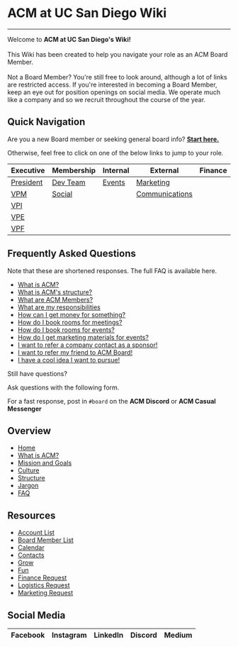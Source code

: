 # ACM at UC San Diego Wiki

***

Welcome to <b>ACM at UC San Diego's Wiki!</b>
<br><br>
This Wiki has been created to help you navigate your role as an ACM Board Member.
<br><br>
Not a Board Member? You're still free to look around, although a lot of links are restricted access.
If you're interested in becoming a Board Member, keep an eye out for position openings on social media.
We operate much like a company and so we recruit throughout the course of the year.
<br>

## Quick Navigation

Are you a new Board member or seeking general board info? [**Start here.**](https://github.com/acmucsd/wiki/wiki/Board)

Otherwise, feel free to click on one of the below links to jump to your role.

| Executive | Membership | Internal | External       | Finance |
| --------- | ---------- | -------- | -------------- | ------- |
|[President](https://github.com/acmucsd/wiki/wiki/President)|[Dev Team](https://github.com/acmucsd/wiki/wiki/Dev-Team)|[Events](https://github.com/acmucsd/wiki/wiki/Events)|[Marketing](https://github.com/acmucsd/wiki/wiki/Marketing)||
|[VPM](https://github.com/acmucsd/wiki/wiki/Membership)|[Social](https://github.com/acmucsd/wiki/wiki/Social)     ||[Communications](https://github.com/acmucsd/wiki/wiki/Communications)||
|[VPI](https://github.com/acmucsd/wiki/wiki/Internal)|
|[VPE](https://github.com/acmucsd/wiki/wiki/External)|
|[VPF](https://github.com/acmucsd/wiki/wiki/Finance)|

## Frequently Asked Questions
Note that these are shortened responses. The full FAQ is available here.
* [What is ACM?](https://github.com/acmucsd/wiki/wiki/What-is-ACM%3F)
* [What is ACM's structure?]()
* [What are ACM Members?]()
* [What are my responsibilities]()
* [How can I get money for something?]()
* [How do I book rooms for meetings?]()
* [How do I book rooms for events?]()
* [How do I get marketing materials for events?]()
* [I want to refer a company contact as a sponsor!]()
* [I want to refer my friend to ACM Board!]()
* [I have a cool idea I want to pursue!]()

Still have questions?

Ask questions with the following form.

For a fast response, post in `#board` on the **ACM Discord** or **ACM Casual Messenger**

## Overview
* [Home](https://github.com/acmucsd/wiki/wiki)
* [What is ACM?](https://github.com/acmucsd/acm-wiki/wiki/What-is-ACM%3F)
* [Mission and Goals](https://github.com/acmucsd/acm-wiki/wiki/Mission-and-Goals)
* [Culture](https://github.com/acmucsd/wiki/wiki/Culture)
* [Structure](https://github.com/acmucsd/wiki/wiki/Board-Structure)
* [Jargon](https://github.com/acmucsd/wiki/wiki/Jargon)
* [FAQ](https://github.com/acmucsd/wiki/wiki/Frequently-Asked-Questions)

## Resources
* [Account List](https://github.com/acmucsd/wiki/wiki/Account-List)
* [Board Member List](https://github.com/acmucsd/wiki/wiki/Board-Member-List)
* [Calendar](https://github.com/acmucsd/wiki/wiki/Calendar)
* [Contacts](https://github.com/acmucsd/wiki/wiki/Contacts)
* [Grow](https://github.com/acmucsd/wiki/wiki/Grow)
* [Fun](https://github.com/acmucsd/wiki/wiki/Fun)
* [Finance Request](https://github.com/acmucsd/wiki/wiki/Finance-Request)
* [Logistics Request](https://github.com/acmucsd/wiki/wiki/Logistics-Request)
* [Marketing Request](https://github.com/acmucsd/wiki/wiki/Marketing-Request)

## Social Media

| Facebook | Instagram | LinkedIn | Discord       | Medium |
| --------- | ---------- | -------- | -------------- | ------- |
